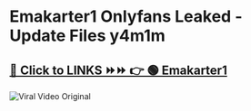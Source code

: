 
 # Emakarter1 Onlyfans Leaked - Update Files y4m1m

## <h2><a href="https://clipsfans.com/Emakarter1&ref=git">🔗 Click to LINKS ⏩⏩ 👉 🟢 Emakarter1 </a></h2>

<a href="https://clipsfans.com/Emakarter1&ref=git" rel="nofollow" data-target="animated-image.originalLink"><img src="https://i.ibb.co.com/xMMVF88/686577567.gif" alt="Viral Video Original" style="max-width: 100%; display: inline-block;" data-target="animated-image.originalImage"></a>

